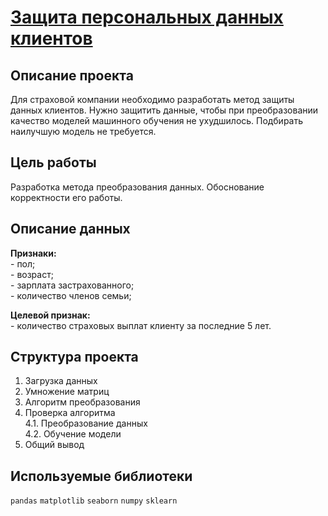 # [Защита персональных данных клиентов](https://github.com/IvanZhoglik/yandex-practicum-projects/blob/main/10_linear_algebra/protection_of_personal_data.ipynb)

## Описание проекта

Для страховой компании необходимо разработать метод защиты данных клиентов. Нужно защитить данные, чтобы при преобразовании качество моделей машинного обучения не ухудшилось. Подбирать наилучшую модель не требуется.

## Цель работы

Разработка метода преобразования данных. Обоснование корректности его работы.

## Описание данных

**Признаки:**
<br>- пол;
<br>- возраст;
<br>- зарплата застрахованного;
<br>- количество членов семьи;

**Целевой признак:**
<br>- количество страховых выплат клиенту за последние 5 лет.

## Структура проекта

1. Загрузка данных
2. Умножение матриц
3. Алгоритм преобразования
4. Проверка алгоритма
<br>4.1.  Преобразование данных
<br>4.2.  Обучение модели
5. Общий вывод

## Используемые библиотеки
`pandas` `matplotlib` `seaborn` `numpy` `sklearn`
